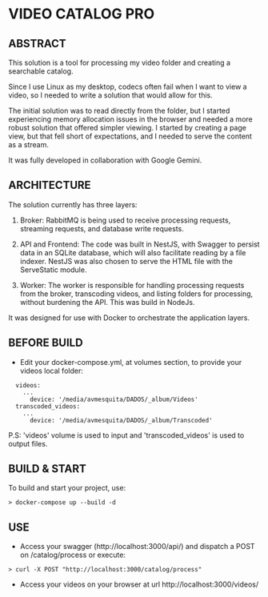 # VIDEO CATALOG PRO

## ABSTRACT

This solution is a tool for processing my video folder and creating a searchable catalog.

Since I use Linux as my desktop, codecs often fail when I want to view a video, so I needed to write a solution that would allow for this.

The initial solution was to read directly from the folder, but I started experiencing memory allocation issues in the browser and needed a more robust solution that offered simpler viewing. I started by creating a page view, but that fell short of expectations, and I needed to serve the content as a stream.

It was fully developed in collaboration with Google Gemini.

## ARCHITECTURE

The solution currently has three layers:

1. Broker: RabbitMQ is being used to receive processing requests, streaming requests, and database write requests.

2. API and Frontend: The code was built in NestJS, with Swagger to persist data in an SQLite database, which will also facilitate reading by a file indexer. NestJS was also chosen to serve the HTML file with the ServeStatic module.

3. Worker: The worker is responsible for handling processing requests from the broker, transcoding videos, and listing folders for processing, without burdening the API. This was build in NodeJs.

It was designed for use with Docker to orchestrate the application layers.

## BEFORE BUILD

- Edit your docker-compose.yml, at volumes section, to provide your videos local folder:

```
  videos:
    ...
      device: '/media/avmesquita/DADOS/_album/Videos'
  transcoded_videos:
    ...
      device: '/media/avmesquita/DADOS/_album/Transcoded'
```

P.S: 'videos' volume is used to input and 'transcoded_videos' is used to output files.

## BUILD & START

To build and start your project, use:

```
> docker-compose up --build -d
```

## USE

- Access your swagger (http://localhost:3000/api/) and dispatch a POST on /catalog/process or execute:

```
> curl -X POST "http://localhost:3000/catalog/process"
```

- Access your videos on your browser at url http://localhost:3000/videos/






